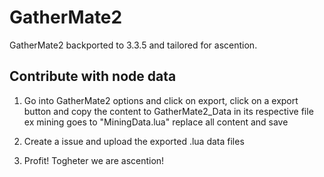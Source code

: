 # GatherMate2

GatherMate2 backported to 3.3.5 and tailored for ascention.

## Contribute with node data
1. Go into GatherMate2 options and click on export, click on a export button and copy the content to GatherMate2_Data in its respective
file ex mining goes to "MiningData.lua" replace all content and save

2. Create a issue and upload the exported .lua data files

3. Profit! Togheter we are ascention!
